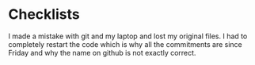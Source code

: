# Checklists

I made a mistake with git and my laptop and lost my original files. I had to completely restart the code which is why all the commitments are since Friday
and why the name on github is not exactly correct. 
